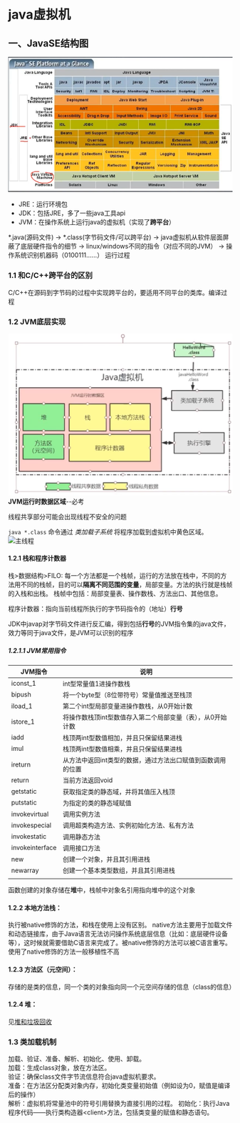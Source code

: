 # java虚拟机

## 一、JavaSE结构图

![图](Java&#32;SE结构图.png)
* JRE：运行环境包
* JDK：包括JRE，多了一些java工具api
* JVM：在操作系统上运行java的虚拟机（实现了**跨平台**）

*.java(源码文件) -> *.class(字节码文件/可以跨平台) -> java虚拟机从软件层面屏蔽了底层硬件指令的细节 -> linux/windows不同的指令（对应不同的JVM） -> 操作系统识别机器码（0100111……） 运行过程

### 1.1 和C/C++跨平台的区别

C/C++在源码到字节码的过程中实现跨平台的，要适用不同平台的类库。编译过程

### 1.2 JVM底层实现
![JVM结构图](JVM结构图.png) 
**JVM运行时数据区域**--必考

线程共享部分可能会出现线程不安全的问题

```java *.class``` 命令通过 *类加载子系统* 将程序加载到虚拟机中黄色区域。
![主线程](主线程.png)

#### 1.2.1 栈和程序计数器
栈>数据结构>FILO:
每一个方法都是一个栈帧，运行的方法放在栈中，不同的方法用不同的栈帧，目的可以**隔离不同范围的变量**，局部变量。方法的执行就是栈帧的入栈和出栈。
栈帧中包括：局部变量表、操作数栈、方法出口、其他信息。

程序计数器：指向当前线程所执行的字节码指令的（地址）**行号**

JDK中javap对字节码文件进行反汇编，得到包括**行号**的JVM指令集的java文件，效力等同于java文件，是JVM可以识别的程序


##### 1.2.1.1 JVM常用指令
|JVM指令|说明|
|---|---|
|iconst_1|int型常量值1进操作数栈|
|bipush|将一个byte型（8位带符号）常量值推送至栈顶|
|iload_1|第二个int型局部变量进操作数栈，从0开始计数|
|istore_1|将操作数栈顶int型数值存入第二个局部变量（表），从0开始计数|
|iadd|栈顶两int型数值相加，并且只保留结果进栈|
|imul|栈顶两int型数值相乘，并且只保留结果进栈|
|ireturn|从方法中返回int类型的数据，通过方法出口赋值到函数调用的位置|
|return|当前方法返回void|
|getstatic|获取指定类的静态域，并将其值压入栈顶|
|putstatic|为指定的类的静态域赋值|
|invokevirtual|调用实例方法|
|invokespecial|调用超类构造方法、实例初始化方法、私有方法|
|invokestatic|调用静态方法|
|invokeinterface|调用接口方法|
|new|创建一个对象，并且其引用进栈|
|newarray|创建一个基本类型数组，并且其引用进栈|
|||

函数创建的对象存储在**堆**中，栈帧中对象名引用指向堆中的这个对象

#### 1.2.2 本地方法栈：
执行被native修饰的方法，和栈在使用上没有区别。
native方法主要用于加载文件和动态链接库，由于Java语言无法访问操作系统底层信息（比如：底层硬件设备等），这时候就需要借助C语言来完成了。被native修饰的方法可以被C语言重写。使用了native修饰的方法一般移植性不高

#### 1.2.3 方法区（元空间）：
存储的是类的信息，同一个类的对象指向同一个元空间存储的信息（class的信息）

#### 1.2.4 堆：
见[堆和垃圾回收](./堆和垃圾回收.md)

### 1.3 类加载机制
加载、验证、准备、解析、初始化、使用、卸载。  
加载：生成class对象，放在方法区。  
验证：确保class文件字节流信息符合java虚拟机要求。  
准备：在方法区分配类对象内存，初始化类变量初始值（例如设为0，赋值是编译后的操作）  
解析：虚拟机将常量池中的符号引用替换为直接引用的过程。
初始化：执行Java程序代码——执行类构造器\<client>方法，包括类变量的赋值和静态语句。
